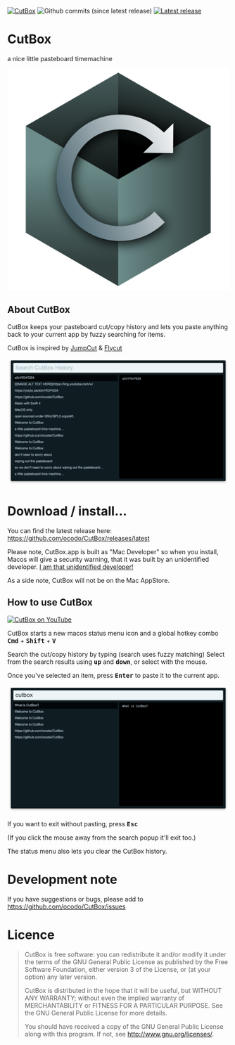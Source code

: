 [![CutBox](https://img.shields.io/github/release/ocodo/CutBox.svg)](https://github.com/ocodo/CutBox/releases/download/1.0.9/CutBox.dmg)
![Github commits (since latest release)](https://img.shields.io/github/commits-since/ocodo/CutBox/latest.svg)
[![Latest release](https://img.shields.io/github/downloads/ocodo/CutBox/latest/CutBox.dmg.svg)](https://github.com/ocodo/CutBox/releases/download/1.0.9/CutBox.dmg)

# CutBox

a nice little pasteboard timemachine

![](CutBox/CutBox/GraphicAssets/cutbox-icon-preview.png)

## About CutBox

CutBox keeps your pasteboard cut/copy history and lets you paste
anything back to your current app by fuzzy searching for items.

CutBox is inspired by [JumpCut](https://github.com/snark/jumpcut) & [Flycut](https://github.com/TermiT/Flycut)

![](CutBox/CutBox/GraphicAssets/cutbox-preview.png)

# Download / install...

You can find the latest release here: https://github.com/ocodo/CutBox/releases/latest

Please note, CutBox.app is built as "Mac Developer" so when you
install, Macos will give a security warning, that it was built
by an unidentified developer.  [I am that unidentified developer!](https://github.com/jasonm23)

As a side note, CutBox will not be on the Mac AppStore.

## How to use CutBox

[![CutBox on YouTube](https://img.youtube.com/vi/e3vYfOrFD2A/0.jpg)](https://www.youtube.com/watch?v=e3vYfOrFD2A)

CutBox starts a new macos status menu icon and a global hotkey
combo <kbd>**Cmd**</kbd> + <kbd>**Shift**</kbd> + <kbd>**V**</kbd>

Search the cut/copy history by typing (search uses fuzzy matching)
Select from the search results using <kbd>**up**</kbd> and <kbd>**down**</kbd>, or select with the mouse.

Once you've selected an item, press <kbd>**Enter**</kbd> to paste it to the current app.

![](CutBox/CutBox/GraphicAssets/cutbox-preview-search.png)

If you want to exit without pasting, press <kbd>**Esc**</kbd>

(If you click the mouse away from the search popup it'll exit too.)

The status menu also lets you clear the CutBox history.

# Development note

If you have suggestions or bugs, please add to https://github.com/ocodo/CutBox/issues

# Licence

> CutBox is free software: you can redistribute it and/or modify
> it under the terms of the GNU General Public License as published by
> the Free Software Foundation, either version 3 of the License, or
> (at your option) any later version.
>
> CutBox is distributed in the hope that it will be useful,
> but WITHOUT ANY WARRANTY; without even the implied warranty of
> MERCHANTABILITY or FITNESS FOR A PARTICULAR PURPOSE.  See the
> GNU General Public License for more details.
>
> You should have received a copy of the GNU General Public License
> along with this program.  If not, see <http://www.gnu.org/licenses/>.
